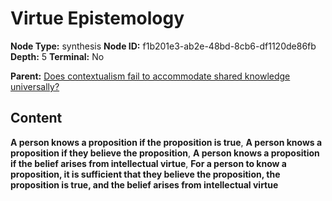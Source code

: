 # Virtue Epistemology

**Node Type:** synthesis
**Node ID:** f1b201e3-ab2e-48bd-8cb6-df1120de86fb
**Depth:** 5
**Terminal:** No

**Parent:** [Does contextualism fail to accommodate shared knowledge universally?](does-contextualism-fail-to-accommodate-shared-knowledge-universally-antithesis-8dec6e60-ca1d-4f02-8512-057a02f3a5e0.md)

## Content

**A person knows a proposition if the proposition is true**, **A person knows a proposition if they believe the proposition**, **A person knows a proposition if the belief arises from intellectual virtue**, **For a person to know a proposition, it is sufficient that they believe the proposition, the proposition is true, and the belief arises from intellectual virtue**

